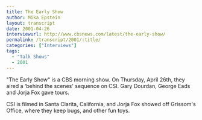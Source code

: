 ```yaml
---
title: The Early Show
author: Mika Epstein
layout: transcript
date: 2001-04-26
interviewurl: http://www.cbsnews.com/latest/the-early-show/
permalink: /transcript/2001/:title/
categories: ["Interviews"]
tags: 
  - "Talk Shows"
  - 2001
---
```


"The Early Show" is a CBS morning show. On Thursday, April 26th, they aired a &#8216;behind the scenes' sequence on CSI. Gary Dourdan, George Eads and Jorja Fox gave tours.

CSI is filmed in Santa Clarita, California, and Jorja Fox showed off Grissom's Office, where they keep bugs, and other fun toys.
